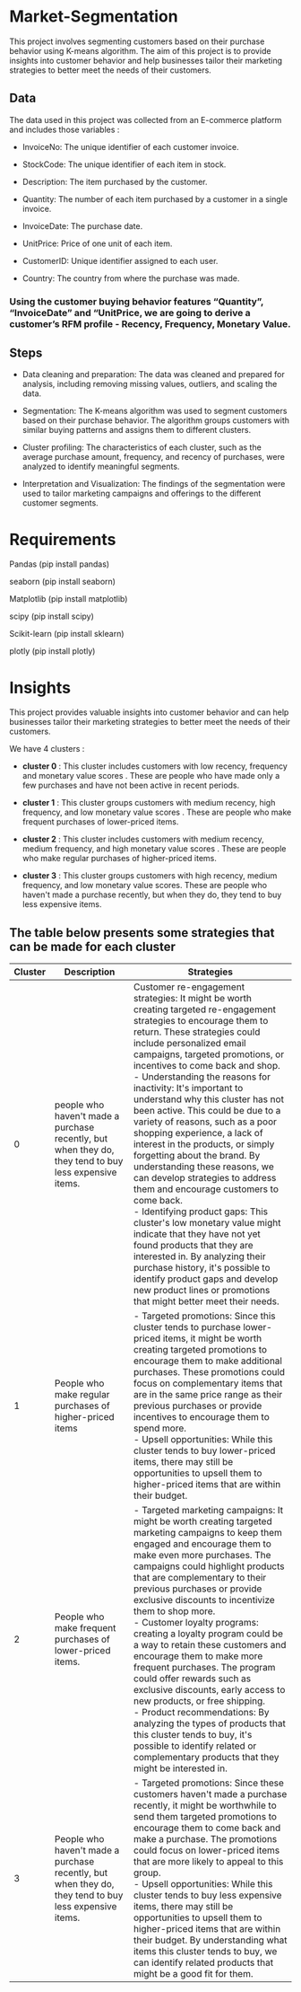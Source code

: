 # Market-Segmentation
This project involves segmenting customers based on their purchase behavior using K-means algorithm. 
The aim of this project is to provide insights into customer behavior and help businesses tailor their marketing strategies to better meet the needs of their customers.

## Data
The data used in this project was collected from an E-commerce platform and includes those variables : 

* InvoiceNo: The unique identifier of each customer invoice.

* StockCode: The unique identifier of each item in stock.

* Description: The item purchased by the customer.

* Quantity: The number of each item purchased by a customer in a single invoice.

* InvoiceDate: The purchase date.

* UnitPrice: Price of one unit of each item.

* CustomerID: Unique identifier assigned to each user.

* Country: The country from where the purchase was made.

### Using the customer buying behavior features “Quantity”, “InvoiceDate” and “UnitPrice, we are going to derive a customer’s RFM profile - Recency, Frequency, Monetary Value.

## Steps 

- Data cleaning and preparation: The data was cleaned and prepared for analysis, including removing missing values, outliers, and scaling the data.

- Segmentation: The K-means algorithm was used to segment customers based on their purchase behavior. The algorithm groups customers with similar buying patterns and assigns them to different clusters.

- Cluster profiling: The characteristics of each cluster, such as the average purchase amount, frequency, and recency of purchases, were analyzed to identify meaningful segments.

- Interpretation and Visualization: The findings of the segmentation were used to tailor marketing campaigns and offerings to the different customer segments.

# Requirements

Pandas (pip install pandas)

seaborn (pip install seaborn)

Matplotlib (pip install matplotlib)

scipy (pip install scipy)

Scikit-learn (pip install sklearn)

plotly (pip install plotly)


#  Insights 

This project provides valuable insights into customer behavior and can help businesses tailor their marketing strategies to better meet the needs of their customers.

We have 4 clusters : 

- **cluster 0** : This cluster includes customers with low recency, frequency and monetary value scores . These are people who have made only a few purchases and have not been active in recent periods.

- **cluster 1** : This cluster groups customers with medium recency, high frequency, and low monetary value scores . These are people who make frequent purchases of lower-priced items.

- **cluster 2** : This cluster includes customers with medium recency, medium frequency, and high monetary value scores . These are people who make regular purchases of higher-priced items.

- **cluster 3** : This cluster groups customers with high recency, medium frequency, and low monetary value scores. These are people who haven't made a purchase recently, but when they do, they tend to buy less expensive items.

## The table below presents some strategies that can be made for each cluster

| Cluster | Description | Strategies |
|---------|-------------|------------|
| 0 | people who haven't made a purchase recently, but when they do, they tend to buy less expensive items. | Customer re-engagement strategies: It might be worth creating targeted re-engagement strategies to encourage them to return. These strategies could include personalized email campaigns, targeted promotions, or incentives to come back and shop.<br>- Understanding the reasons for inactivity: It's important to understand why this cluster has not been active. This could be due to a variety of reasons, such as a poor shopping experience, a lack of interest in the products, or simply forgetting about the brand. By understanding these reasons, we can develop strategies to address them and encourage customers to come back.<br>- Identifying product gaps: This cluster's low monetary value might indicate that they have not yet found products that they are interested in. By analyzing their purchase history, it's possible to identify product gaps and develop new product lines or promotions that might better meet their needs.  |
| 1 | People who make regular purchases of higher-priced items | - Targeted promotions: Since this cluster tends to purchase lower-priced items, it might be worth creating targeted promotions to encourage them to make additional purchases. These promotions could focus on complementary items that are in the same price range as their previous purchases or provide incentives to encourage them to spend more.<br>- Upsell opportunities: While this cluster tends to buy lower-priced items, there may still be opportunities to upsell them to higher-priced items that are within their budget.|
| 2 | People who make frequent purchases of lower-priced items. | - Targeted marketing campaigns: It might be worth creating targeted marketing campaigns to keep them engaged and encourage them to make even more purchases. The campaigns could highlight products that are complementary to their previous purchases or provide exclusive discounts to incentivize them to shop more.<br>- Customer loyalty programs: creating a loyalty program could be a way to retain these customers and encourage them to make more frequent purchases. The program could offer rewards such as exclusive discounts, early access to new products, or free shipping.<br>- Product recommendations: By analyzing the types of products that this cluster tends to buy, it's possible to identify related or complementary products that they might be interested in.  |
| 3 | People who haven't made a purchase recently, but when they do, they tend to buy less expensive items. | - Targeted promotions: Since these customers haven't made a purchase recently, it might be worthwhile to send them targeted promotions to encourage them to come back and make a purchase. The promotions could focus on lower-priced items that are more likely to appeal to this group.<br>- Upsell opportunities: While this cluster tends to buy less expensive items, there may still be opportunities to upsell them to higher-priced items that are within their budget. By understanding what items this cluster tends to buy, we can identify related products that might be a good fit for them.|
